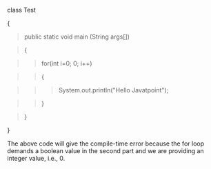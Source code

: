 class Test

{

>public static void main (String args\[\])

>{

>>for(int i=0; 0; i++)

>>{

>>>System.out.println(\"Hello Javatpoint\");

>>}

>}

}

The above code will give the compile-time error because the for loop
demands a boolean value in the second part and we are providing an
integer value, i.e., 0.